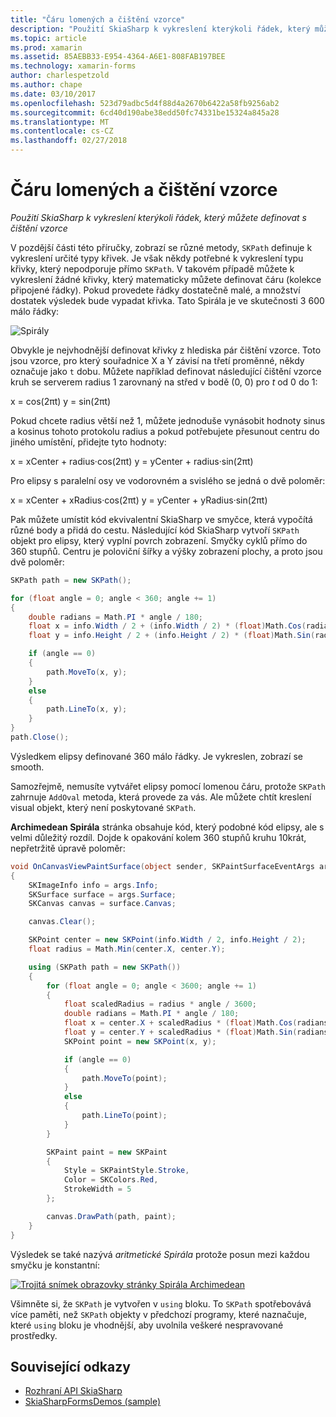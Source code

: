 ```yaml
---
title: "Čáru lomených a čištění vzorce"
description: "Použití SkiaSharp k vykreslení kterýkoli řádek, který můžete definovat s čištění vzorce"
ms.topic: article
ms.prod: xamarin
ms.assetid: 85AEBB33-E954-4364-A6E1-808FAB197BEE
ms.technology: xamarin-forms
author: charlespetzold
ms.author: chape
ms.date: 03/10/2017
ms.openlocfilehash: 523d79adbc5d4f88d4a2670b6422a58fb9256ab2
ms.sourcegitcommit: 6cd40d190abe38edd50fc74331be15324a845a28
ms.translationtype: MT
ms.contentlocale: cs-CZ
ms.lasthandoff: 02/27/2018
---
```

# <a name="polylines-and-parametric-equations"></a>Čáru lomených a čištění vzorce

_Použití SkiaSharp k vykreslení kterýkoli řádek, který můžete definovat s čištění vzorce_

V pozdější části této příručky, zobrazí se různé metody, `SKPath` definuje k vykreslení určité typy křivek. Je však někdy potřebné k vykreslení typu křivky, který nepodporuje přímo `SKPath`. V takovém případě můžete k vykreslení žádné křivky, který matematicky můžete definovat čáru (kolekce připojené řádky). Pokud provedete řádky dostatečně malé, a množství dostatek výsledek bude vypadat křivka. Tato Spirála je ve skutečnosti 3 600 málo řádky:

![](polylines-images/spiralexample.png "Spirály")

Obvykle je nejvhodnější definovat křivky z hlediska pár čištění vzorce. Toto jsou vzorce, pro který souřadnice X a Y závisí na třetí proměnné, někdy označuje jako `t` dobu. Můžete například definovat následující čištění vzorce kruh se serverem radius 1 zarovnaný na střed v bodě (0, 0) pro *t* od 0 do 1:

 x = cos(2πt) y = sin(2πt)

 Pokud chcete radius větší než 1, můžete jednoduše vynásobit hodnoty sinus a kosinus tohoto protokolu radius a pokud potřebujete přesunout centru do jiného umístění, přidejte tyto hodnoty:

 x = xCenter + radius·cos(2πt) y = yCenter + radius·sin(2πt)

Pro elipsy s paralelní osy ve vodorovném a svislého se jedná o dvě poloměr:

x = xCenter + xRadius·cos(2πt) y = yCenter + yRadius·sin(2πt)

Pak můžete umístit kód ekvivalentní SkiaSharp ve smyčce, která vypočítá různé body a přidá do cestu. Následující kód SkiaSharp vytvoří `SKPath` objekt pro elipsy, který vyplní povrch zobrazení. Smyčky cyklů přímo do 360 stupňů. Centru je poloviční šířky a výšky zobrazení plochy, a proto jsou dvě poloměr:

```csharp
SKPath path = new SKPath();

for (float angle = 0; angle < 360; angle += 1)
{
    double radians = Math.PI * angle / 180;
    float x = info.Width / 2 + (info.Width / 2) * (float)Math.Cos(radians);
    float y = info.Height / 2 + (info.Height / 2) * (float)Math.Sin(radians);

    if (angle == 0)
    {
        path.MoveTo(x, y);
    }
    else
    {
        path.LineTo(x, y);
    }
}
path.Close();
```

Výsledkem elipsy definované 360 málo řádky. Je vykreslen, zobrazí se smooth.

Samozřejmě, nemusíte vytvářet elipsy pomocí lomenou čáru, protože `SKPath` zahrnuje `AddOval` metoda, která provede za vás. Ale můžete chtít kreslení visual objekt, který není poskytované `SKPath`.

**Archimedean Spirála** stránka obsahuje kód, který podobné kód elipsy, ale s velmi důležitý rozdíl. Dojde k opakování kolem 360 stupňů kruhu 10krát, nepřetržitě úpravě poloměr:

```csharp
void OnCanvasViewPaintSurface(object sender, SKPaintSurfaceEventArgs args)
{
    SKImageInfo info = args.Info;
    SKSurface surface = args.Surface;
    SKCanvas canvas = surface.Canvas;

    canvas.Clear();

    SKPoint center = new SKPoint(info.Width / 2, info.Height / 2);
    float radius = Math.Min(center.X, center.Y);

    using (SKPath path = new SKPath())
    {
        for (float angle = 0; angle < 3600; angle += 1)
        {
            float scaledRadius = radius * angle / 3600;
            double radians = Math.PI * angle / 180;
            float x = center.X + scaledRadius * (float)Math.Cos(radians);
            float y = center.Y + scaledRadius * (float)Math.Sin(radians);
            SKPoint point = new SKPoint(x, y);

            if (angle == 0)
            {
                path.MoveTo(point);
            }
            else
            {
                path.LineTo(point);
            }
        }

        SKPaint paint = new SKPaint
        {
            Style = SKPaintStyle.Stroke,
            Color = SKColors.Red,
            StrokeWidth = 5
        };

        canvas.DrawPath(path, paint);
    }
}
```

Výsledek se také nazývá *aritmetické Spirála* protože posun mezi každou smyčku je konstantní:

[![](polylines-images/archimedeanspiral-small.png "Trojitá snímek obrazovky stránky Spirála Archimedean")](polylines-images/archimedeanspiral-large.png "Trojitá snímek obrazovky stránky Archimedean Spirála")

Všimněte si, že `SKPath` je vytvořen v `using` bloku. To `SKPath` spotřebovává více paměti, než `SKPath` objekty v předchozí programy, které naznačuje, které `using` bloku je vhodnější, aby uvolnila veškeré nespravované prostředky.


## <a name="related-links"></a>Související odkazy

- [Rozhraní API SkiaSharp](https://developer.xamarin.com/api/root/SkiaSharp/)
- [SkiaSharpFormsDemos (sample)](https://developer.xamarin.com/samples/xamarin-forms/SkiaSharpForms/SkiaSharpFormsDemos/)
